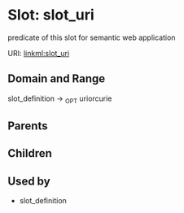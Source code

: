 
# Slot: slot_uri


predicate of this slot for semantic web application

URI: [linkml:slot_uri](https://w3id.org/linkml/slot_uri)


## Domain and Range

slot_definition &#8594;  <sub>OPT</sub> uriorcurie

## Parents


## Children


## Used by

 * slot_definition
